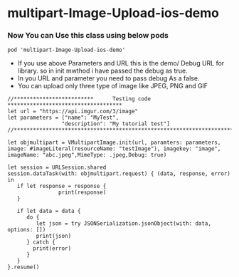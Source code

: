 # multipart-Image-Upload-ios-demo

### Now You can Use this class using below pods

```
pod 'multipart-Image-Upload-ios-demo'
```
- If you use above Parameters and URL this is the demo/ Debug URL for library. so in init mwthod i have passed the debug as true.
- In you URL and parameter you need to pass debug As a false.
- You can upload only three type of image like JPEG, PNG and GIF



```
//*************************      Testing code       ************************************
let url = "https://api.imgur.com/3/image"
let parameters = ["name": "MyTest",
                 "description": "My tutorial test"]
//***************************************************************************************

let objmultipart = VMultipartImage.init(url, paramters: parameters, image: #imageLiteral(resourceName: "testImage"), imagekey: "image", imageName: "abc.jpeg",MimeType: .jpeg,Debug: true)
        
let session = URLSession.shared
session.dataTask(with: objmultipart.request) { (data, response, error) in
   if let response = response {
                print(response)
   }
            
   if let data = data {
      do {
         let json = try JSONSerialization.jsonObject(with: data, options: [])
         print(json)
      } catch {
        print(error)
      }
   }
}.resume()
```
